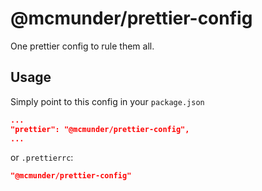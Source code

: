 # @mcmunder/prettier-config

One prettier config to rule them all.

## Usage

Simply point to this config in your `package.json`

```json
...
"prettier": "@mcmunder/prettier-config",
...
```

or `.prettierrc`:

```json
"@mcmunder/prettier-config"
```
